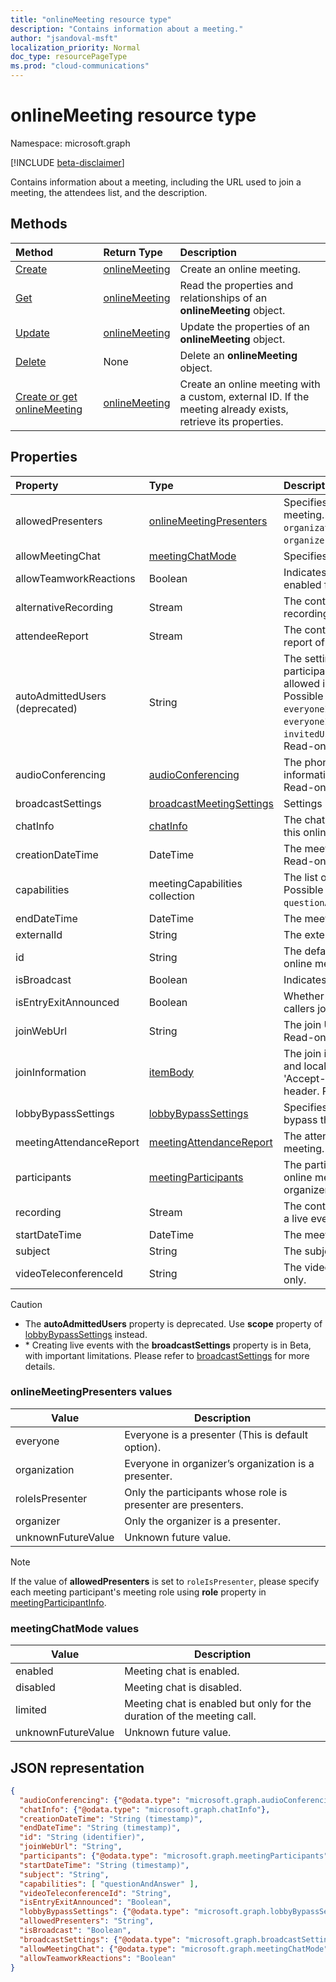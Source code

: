 ```yaml
---
title: "onlineMeeting resource type"
description: "Contains information about a meeting."
author: "jsandoval-msft"
localization_priority: Normal
doc_type: resourcePageType
ms.prod: "cloud-communications"
---
```


# onlineMeeting resource type

Namespace: microsoft.graph

[!INCLUDE [beta-disclaimer](../../includes/beta-disclaimer.md)]

Contains information about a meeting, including the URL used to join a meeting, the attendees list, and the description.

## Methods

| Method                                                             | Return Type                       | Description                                                                                                       |
| :----------------------------------------------------------------- | :-------------------------------- | :---------------------------------------------------------------------------------------------------------------- |
| [Create](../api/application-post-onlineMeetings.md)                | [onlineMeeting](onlinemeeting.md) | Create an online meeting.                                                                                         |
| [Get](../api/onlinemeeting-get.md)                                 | [onlineMeeting](onlinemeeting.md) | Read the properties and relationships of an **onlineMeeting** object.                                             |
| [Update](../api/onlinemeeting-update.md)                           | [onlineMeeting](onlinemeeting.md) | Update the properties of an **onlineMeeting** object. |
| [Delete](../api/onlinemeeting-delete.md)                           | None                              | Delete an **onlineMeeting** object.                                                                             |
| [Create or get onlineMeeting](../api/onlinemeeting-createorget.md) | [onlineMeeting](onlinemeeting.md) | Create an online meeting with a custom, external ID. If the meeting already exists, retrieve its properties.      |

## Properties

| Property              | Type                                          | Description                                                                                                                                                                                                                                                 |
| :-------------------- | :-------------------------------------------- | :---------------------------------------------------------------------------------------------------------------------------------------------------------------------------------------------------------------------------------------------------------- |
| allowedPresenters     | [onlineMeetingPresenters](#onlinemeetingpresenters-values)| Specifies who can be a presenter in a meeting. Possible values are `everyone`, `organization`, `roleIsPresenter`, `organizer`, and `unknownFutureValue`.                                                                                                    |
| allowMeetingChat      | [meetingChatMode](#meetingchatmode-values) | Specifies the mode of meeting chat. |
| allowTeamworkReactions | Boolean | Indicates if Teams reactions are enabled for the meeting. |
| alternativeRecording  | Stream                                        | The content stream of the alternative recording of a live event. Read-only.                                                                                                                                                                                 |
| attendeeReport        | Stream                                        | The content stream of the attendee report of a live event. Read-only.                                                                                                                                                                                       |
| autoAdmittedUsers (deprecated)    | String                                        | The setting that specifies the type of participants that will automatically be allowed into the online meeting. Possible values are: `everyone`, `everyoneInSameAndFederatedCompany`, `everyoneInCompany`, `invitedUsersInCompany`, `organizer`. Read-only. |
| audioConferencing     | [audioConferencing](audioconferencing.md)     | The phone access (dial-in) information for an online meeting. Read-only.                                                                                                                                                                                    |
| broadcastSettings     | [broadcastMeetingSettings](broadcastMeetingSettings.md)     | Settings related to a live event*                                                                                                                                                                                                                    |
| chatInfo              | [chatInfo](chatinfo.md)                       | The chat information associated with this online meeting.                                                                                                                                                                                                   |
| creationDateTime      | DateTime                                      | The meeting creation time in UTC. Read-only.                                                                                                                                                                                                                |
| capabilities          | meetingCapabilities collection                             | The list of meeting capabilities. Possible values are: `questionAndAnswer`,`unknownFutureValue`.                                                                                                                                                                                 |
| endDateTime           | DateTime                                      | The meeting end time in UTC.                                                                                                                                                                                                                                |
| externalId            | String                                        | The external ID. A custom ID. Optional.                                                                                                                                                                                                                     |
| id                    | String                                        | The default ID associated with the online meeting. Read-only.                                                                                                                                                                                               |
| isBroadcast           | Boolean                                       | Indicates if this is a live event.                                                                                                                                                                                                                   |
| isEntryExitAnnounced  | Boolean                                       | Whether or not to announce when callers join or leave.                                                                                                                                                                                                      |
| joinWebUrl            | String                                        | The join URL of the online meeting. Read-only.                                                                                                                                                                                                              |
| joinInformation       | [itemBody](itembody.md)                       | The join information in the language and locale variant specified in 'Accept-Language' request HTTP header. Read-only                                                                                                                                       |
| lobbyBypassSettings   | [lobbyBypassSettings](lobbyBypassSettings.md) | Specifies which participants can bypass the meeting lobby.                                                                                                                                                                                                  |
|meetingAttendanceReport | [meetingAttendanceReport](meetingAttendanceReport.md) | The attendance report of a scheduled meeting. Read-only. |
| participants          | [meetingParticipants](meetingparticipants.md) | The participants associated with the online meeting. This includes the organizer and the attendees.                                                                                                                                                        |
| recording             | Stream                                        | The content stream of the recording of a live event. Read-only.                                                                                                                                                                                             |
| startDateTime         | DateTime                                      | The meeting start time in UTC.                                                                                                                                                                                                                              |
| subject               | String                                        | The subject of the online meeting.                                                                                                                                                                                                                          |
| videoTeleconferenceId | String                                        | The video teleconferencing ID. Read-only.                                                                                                                                                                                                                   |

> [!CAUTION]
>- The **autoAdmittedUsers** property is deprecated. Use **scope** property of [lobbyBypassSettings](lobbyBypassSettings.md) instead.
>- \* Creating live events with the **broadcastSettings** property is in Beta, with important limitations. Please refer to
> [broadcastSettings](broadcastMeetingSettings.md) for more details.

### onlineMeetingPresenters values

| Value              | Description                                                   |
| ------------------ | ------------------------------------------------------------- |
| everyone           | Everyone is a presenter (This is default option).             |
| organization       | Everyone in organizer’s organization is a presenter.          |
| roleIsPresenter    | Only the participants whose role is presenter are presenters. |
| organizer          | Only the organizer  is a presenter.                           |
| unknownFutureValue | Unknown future value.                                         |

> [!NOTE]
> If the value of **allowedPresenters** is set to `roleIsPresenter`, please specify each meeting participant's meeting role using **role** property in [meetingParticipantInfo](../resources/meetingparticipantinfo.md).

### meetingChatMode values

| Value              | Description                                                            |
| ------------------ | ---------------------------------------------------------------------- |
| enabled            | Meeting chat is enabled.                                               |
| disabled           | Meeting chat is disabled.                                              |
| limited            | Meeting chat is enabled but only for the duration of the meeting call. |
| unknownFutureValue | Unknown future value.                                                  |

## JSON representation

<!-- {
  "blockType": "resource",
  "optionalProperties": [
  "externalId"
  ],
  "@odata.type": "microsoft.graph.onlineMeeting"
}-->
```json
{
  "audioConferencing": {"@odata.type": "microsoft.graph.audioConferencing"},
  "chatInfo": {"@odata.type": "microsoft.graph.chatInfo"},
  "creationDateTime": "String (timestamp)",
  "endDateTime": "String (timestamp)",
  "id": "String (identifier)",
  "joinWebUrl": "String",
  "participants": {"@odata.type": "microsoft.graph.meetingParticipants"},
  "startDateTime": "String (timestamp)",
  "subject": "String",
  "capabilities": [ "questionAndAnswer" ],
  "videoTeleconferenceId": "String",
  "isEntryExitAnnounced": "Boolean",
  "lobbyBypassSettings": {"@odata.type": "microsoft.graph.lobbyBypassSettings"},
  "allowedPresenters": "String",
  "isBroadcast": "Boolean",
  "broadcastSettings": {"@odata.type": "microsoft.graph.broadcastSettings"},
  "allowMeetingChat": {"@odata.type": "microsoft.graph.meetingChatMode"},
  "allowTeamworkReactions": "Boolean"
}
```

<!-- uuid: 8fcb5dbc-d5aa-4681-8e31-b001d5168d79
2015-10-25 14:57:30 UTC -->
<!-- {
  "type": "#page.annotation",
  "description": "onlineMeeting resource",
  "keywords": "",
  "section": "documentation",
  "tocPath": ""
}-->


